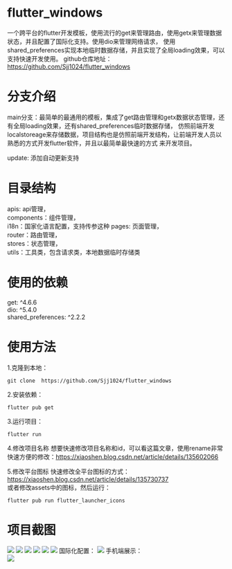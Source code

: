 # flutter_windows

一个跨平台的flutter开发模板，使用流行的get来管理路由，使用getx来管理数据状态，并且配置了国际化支持。使用dio来管理网络请求，
使用shared_preferences实现本地临时数据存储，并且实现了全局loading效果，可以支持快速开发使用。
github仓库地址：https://github.com/Sjj1024/flutter_windows

# 分支介绍

main分支：最简单的最通用的模板，集成了get路由管理和getx数据状态管理，还有全局loading效果，还有shared_preferences临时数据存储，
仿照前端开发localstoreage来存储数据，项目结构也是仿照前端开发结构，让前端开发人员以熟悉的方式开发flutter软件，并且以最简单最快速的方式
来开发项目。

update: 添加自动更新支持

# 目录结构

apis: api管理，  
components：组件管理，  
i18n：国家化语言配置，支持传参这种
pages: 页面管理，  
router：路由管理，  
stores：状态管理，  
utils：工具类，包含请求类，本地数据临时存储类

# 使用的依赖

get: ^4.6.6  
dio: ^5.4.0  
shared_preferences: ^2.2.2

# 使用方法

1.克隆到本地：

```agsl
git clone  https://github.com/Sjj1024/flutter_windows
```
 
2.安装依赖：

```agsl
flutter pub get
```
   
3.运行项目：

```agsl
flutter run
```
  
4.修改项目名称
想要快速修改项目名称和id，可以看这篇文章，使用rename非常快速方便的修改：https://xiaoshen.blog.csdn.net/article/details/135602066  
  
5.修改平台图标
快速修改全平台图标的方式：https://xiaoshen.blog.csdn.net/article/details/135730737   
或者修改assets中的图标，然后运行：
```
flutter pub run flutter_launcher_icons
```
  
# 项目截图

![](https://jsd.cdn.zzko.cn/gh/1024huijia/FileHub@main/root/flutter/1705289866045image.png)
![](https://jsd.cdn.zzko.cn/gh/1024huijia/FileHub@main/root/flutter/1705289874889image.png)
![](https://jsd.cdn.zzko.cn/gh/1024huijia/FileHub@main/root/flutter/1705289906511image.png)
![](https://jsd.cdn.zzko.cn/gh/1024huijia/FileHub@main/root/flutter/1705289916595image.png)
![](https://jsd.cdn.zzko.cn/gh/1024huijia/FileHub@main/root/flutter/1705289924713image.png)
![](https://jsd.cdn.zzko.cn/gh/1024huijia/FileHub@main/root/flutter/1705289936286image.png)
国际化配置：
![](https://jsd.cdn.zzko.cn/gh/1024huijia/FileHub@main/root/flutter/1705299265544image.png)
手机端展示：   
![](https://jsd.cdn.zzko.cn/gh/1024huijia/FileHub@main/root/flutter/all.png)